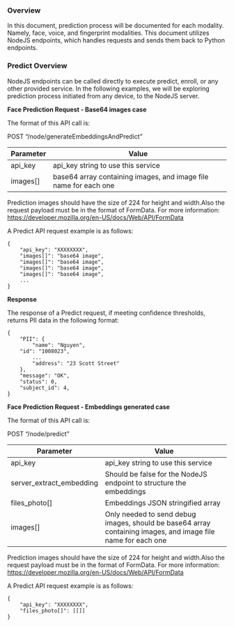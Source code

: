 ### Overview 


In this document, prediction process will be documented for each modality. Namely, face, voice, and fingerprint modalities. This document utilizes NodeJS endpoints, which handles requests and sends them back to Python endpoints. 

### Predict Overview

NodeJS endpoints can be called directly to execute predict, enroll, or any other provided service. In the following examples, we will be exploring prediction process initiated from any device, to the NodeJS server.


**Face Prediction Request - Base64 images case**

The format of this API call is: 

POST “/node/generateEmbeddingsAndPredict”

|Parameter      |            Value|
|----------|--------------| 
|api_key       |         api_key string to use this service|
|images[]       |         base64 array containing images, and image file name for each one|

Prediction images should have the size of 224 for height and width.Also the request payload must be in the format of FormData. For more information: https://developer.mozilla.org/en-US/docs/Web/API/FormData

A Predict API request example is as follows:
```
{
    "api_key": "XXXXXXXX",
    "images[]": "base64 image",
    "images[]": "base64 image",
    "images[]": "base64 image", 
    "images[]": "base64 image",
    ...
}
```

**Response**

The response of a Predict request, if meeting confidence thresholds, returns PII data in the following format:
```
{
    "PII": {
        "name": "Nguyen",
	"id": "1008023",
        ...
        "address": "23 Scott Street"
    },
    "message": "OK",
    "status": 0,
    "subject_id": 4,
}
```

**Face Prediction Request - Embeddings generated case**


The format of this API call is: 

POST “/node/predict”

|Parameter      |            Value|
|----------|--------------| 
|api_key       |         api_key string to use this service|
| server_extract_embedding       |         Should be false for the NodeJS endpoint to structure the embeddings|
|files_photo[]       |         Embeddings JSON stringified array|
|images[]       |         Only needed to send debug images, should be base64 array containing images, and image file name for each one|

Prediction images should have the size of 224 for height and width.Also the request payload must be in the format of FormData. For more information: https://developer.mozilla.org/en-US/docs/Web/API/FormData

A Predict API request example is as follows:
```
{
    "api_key": "XXXXXXXX",
    "files_photo[]": [[]]
}
```


